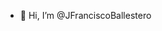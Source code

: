 - 👋 Hi, I’m @JFranciscoBallestero⠀⠀⠀⠀

<!---
JFranciscoBallestero/JFranciscoBallestero is a ✨ special ✨ repository because its `README.md` (this file) appears on your GitHub profile.
You can click the Preview link to take a look at your changes.
--->
